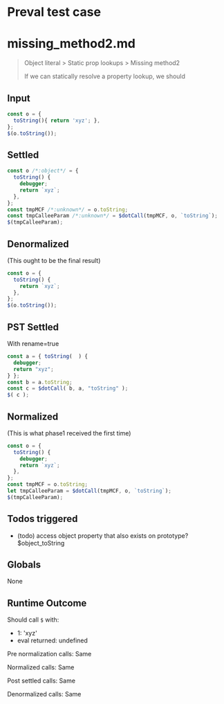 # Preval test case

# missing_method2.md

> Object literal > Static prop lookups > Missing method2
>
> If we can statically resolve a property lookup, we should

## Input

`````js filename=intro
const o = {
  toString(){ return 'xyz'; },
};
$(o.toString());
`````


## Settled


`````js filename=intro
const o /*:object*/ = {
  toString() {
    debugger;
    return `xyz`;
  },
};
const tmpMCF /*:unknown*/ = o.toString;
const tmpCalleeParam /*:unknown*/ = $dotCall(tmpMCF, o, `toString`);
$(tmpCalleeParam);
`````


## Denormalized
(This ought to be the final result)

`````js filename=intro
const o = {
  toString() {
    return `xyz`;
  },
};
$(o.toString());
`````


## PST Settled
With rename=true

`````js filename=intro
const a = { toString(  ) {
  debugger;
  return "xyz";
} };
const b = a.toString;
const c = $dotCall( b, a, "toString" );
$( c );
`````


## Normalized
(This is what phase1 received the first time)

`````js filename=intro
const o = {
  toString() {
    debugger;
    return `xyz`;
  },
};
const tmpMCF = o.toString;
let tmpCalleeParam = $dotCall(tmpMCF, o, `toString`);
$(tmpCalleeParam);
`````


## Todos triggered


- (todo) access object property that also exists on prototype? $object_toString


## Globals


None


## Runtime Outcome


Should call `$` with:
 - 1: 'xyz'
 - eval returned: undefined

Pre normalization calls: Same

Normalized calls: Same

Post settled calls: Same

Denormalized calls: Same
